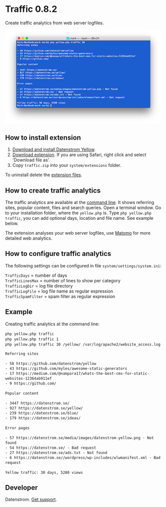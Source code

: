 Traffic 0.8.2
=============
Create traffic analytics from web server logfiles.

<p align="center"><img src="traffic-screenshot.png?raw=true" alt="Screenshot"></p>

## How to install extension

1. [Download and install Datenstrom Yellow](https://github.com/datenstrom/yellow/).
2. [Download extension](https://github.com/datenstrom/yellow-extensions/raw/master/zip/traffic.zip). If you are using Safari, right click and select 'Download file as'.
3. Copy `traffic.zip` into your `system/extensions` folder.

To uninstall delete the [extension files](update.ini).

## How to create traffic analytics

The traffic analytics are available at the [command line](https://github.com/datenstrom/yellow-extensions/tree/master/features/command). It shows referring sites, popular content, files and search queries. Open a terminal window. Go to your installation folder, where the `yellow.php` is. Type `php yellow.php traffic`, you can add optional days, location and file name. See example below.

The extension analyses your web server logfiles, use [Matomo](https://github.com/datenstrom/yellow-extensions/tree/master/features/matomo) for more detailed web analytics.

## How to configure traffic analytics

The following settings can be configured in file `system/settings/system.ini`:

`TrafficDays` = number of days  
`TrafficLinesMax` = number of lines to show per category  
`TrafficLogDir` = log file directory  
`TrafficLogFile` = log file name as regular expression  
`TrafficSpamFilter` = spam filter as regular expression  

## Example

Creating traffic analytics at the command line:

`php yellow.php traffic`  
`php yellow.php traffic 1`  
`php yellow.php traffic 30 /yellow/ /var/log/apache2/website_access.log` 

~~~~
Referring sites

- 58 https://github.com/datenstrom/yellow
- 43 https://github.com/myles/awesome-static-generators
- 17 https://medium.com/@nampara17/whats-the-best-cms-for-static-websites-12364ab911ef
- 9 https://github.com/

Popular content

- 3447 https://datenstrom.se/
- 927 https://datenstrom.se/yellow/
- 239 https://datenstrom.se/blue/
- 179 https://datenstrom.se/ideas/

Error pages

- 57 https://datenstrom.se/media/images/datenstrom-yellow.png - Not found
- 54 https://datenstrom.se/ - Bad request
- 27 https://datenstrom.se/ads.txt - Not found
- 6 https://datenstrom.se//wordpress/wp-includes/wlwmanifest.xml - Bad request

Yellow traffic: 30 days, 5280 views
~~~~

## Developer

Datenstrom. [Get support](https://developers.datenstrom.se/help/support).
